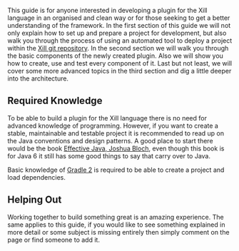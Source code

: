 This guide is for anyone interested in developing a plugin for the Xill 
language in an organised and clean way or for those seeking to get a 
better understanding of the framework. In the first section of this 
guide we will not only explain how to set up and prepare a project for 
development, but also walk you through the process of using an automated 
tool to deploy a project within the [Xill git repository][1]. In the second 
section we will walk you through the basic components of the newly 
created plugin. Also we will show you how to create, use and test every 
component of it. Last but not least, we will cover some more advanced
topics in the third section and dig a little deeper into the 
architecture.

## Required Knowledge
To be able to build a plugin for the Xill language there is no need for 
advanced knowledge of programming. However, if you want to create a 
stable, maintainable and testable project it is recommended to read up 
on the Java conventions and design patterns. A good place to start there 
would be the book [Effective Java, Joshua Bloch][2], even though this book 
is for Java 6 it still has some good things to say that carry over to 
Java.

Basic knowledge of [Gradle 2][3] is required to be able to create a project 
and load dependencies.

## Helping Out
Working together to build something great is an amazing experience. The 
same applies to this guide, if you would like to see something explained 
in more detail or some subject is missing entirely then simply comment 
on the page or find someone to add it.

[1]: https://bitbucket.org/xillio/xill
[2]: https://books.google.nl/books?id=ka2VUBqHiWkC
[3]: https://gradle.org/
